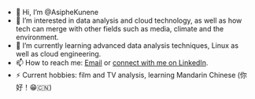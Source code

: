 - 👋 Hi, I’m @AsipheKunene
- 👀 I’m interested in data analysis and cloud technology, as well as how tech can merge with other fields such as media, climate and the environment.
- 🌱 I’m currently learning advanced data analysis techniques, Linux as well as cloud engineering.
- 📫 How to reach me: [Email](kuneneasiphe@gmail.com) or [connect with me on LinkedIn](https://www.linkedin.com/in/asiphe-kunene-b2712b206/).
- ⚡ Current hobbies: film and TV analysis, learning Mandarin Chinese (你好！😁🇨🇳)
